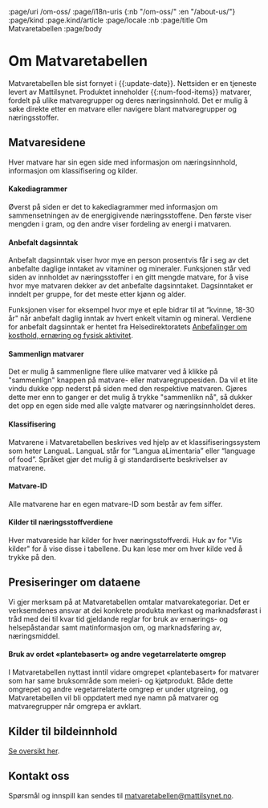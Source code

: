 :page/uri /om-oss/
:page/i18n-uris {:nb "/om-oss/" :en "/about-us/"}
:page/kind :page.kind/article
:page/locale :nb
:page/title Om Matvaretabellen
:page/body

# Om Matvaretabellen

Matvaretabellen ble sist fornyet i {{:update-date}}. Nettsiden er en tjeneste
levert av Mattilsynet. Produktet inneholder {{:num-food-items}} matvarer,
fordelt på ulike matvaregrupper og deres næringsinnhold. Det er mulig å søke
direkte etter en matvare eller navigere blant matvaregrupper og næringsstoffer.

## Matvaresidene

Hver matvare har sin egen side med informasjon om næringsinnhold, informasjon om
klassifisering og kilder.

#### Kakediagrammer

Øverst på siden er det to kakediagrammer med informasjon om sammensetningen av
de energigivende næringsstoffene. Den første viser mengden i gram, og den andre
viser fordeling av energi i matvaren.

#### Anbefalt dagsinntak

Anbefalt dagsinntak viser hvor mye en person prosentvis får i seg av det
anbefalte daglige inntaket av vitaminer og mineraler. Funksjonen står ved siden
av innholdet av næringsstoffer i en gitt mengde matvare, for å vise hvor mye
matvaren dekker av det anbefalte dagsinntaket. Dagsinntaket er inndelt per
gruppe, for det meste etter kjønn og alder.

Funksjonen viser for eksempel hvor mye et eple bidrar til at “kvinne, 18-30 år"
når anbefalt daglig inntak av hvert enkelt vitamin og mineral. Verdiene for
anbefalt dagsinntak er hentet fra Helsedirektoratets [Anbefalinger om kosthold,
ernæring og fysisk
aktivitet](https://www.helsedirektoratet.no/rapporter/anbefalinger-om-kosthold-ernaering-og-fysisk-aktivitet/Anbefalinger%20om%20kosthold%20ernæring%20og%20fysisk%20aktivitet.pdf/_/attachment/inline/2f5d80b2-e0f7-4071-a2e5-3b080f99d37d:2aed64b5b986acd14764b3aa7fba3f3c48547d2d/Anbefalinger%20om%20kosthold%20ernæring%20og%20fysisk%20aktivitet.pdf).

#### Sammenlign matvarer

Det er mulig å sammenligne flere ulike matvarer ved å klikke på "sammenlign"
knappen på matvare- eller matvaregruppesiden. Da vil et lite vindu dukke opp
nederst på siden med den respektive matvaren. Gjøres dette mer enn to ganger er
det mulig å trykke "sammenlikn nå", så dukker det opp en egen side med alle
valgte matvarer og næringsinnholdet deres.

#### Klassifisering

Matvarene i Matvaretabellen beskrives ved hjelp av et klassifiseringssystem som
heter LanguaL. LanguaL står for “Langua aLimentaria” eller “language of food”.
Språket gjør det mulig å gi standardiserte beskrivelser av matvarene.

#### Matvare-ID

Alle matvarene har en egen matvare-ID som består av fem siffer.

#### Kilder til næringsstoffverdiene

Hver matvareside har kilder for hver næringsstoffverdi. Huk av for "Vis kilder"
for å vise disse i tabellene. Du kan lese mer om hver kilde ved å trykke på den.

## Presiseringer om dataene

Vi gjer merksam på at Matvaretabellen omtalar matvarekategoriar. Det er
verksemdenes ansvar at dei konkrete produkta merkast og marknadsførast i tråd
med dei til kvar tid gjeldande reglar for bruk av ernærings- og helsepåstandar
samt matinformasjon om, og marknadsføring av, næringsmiddel.

#### Bruk av ordet «plantebasert» og andre vegetarrelaterte omgrep

I Matvaretabellen nyttast inntil vidare omgrepet «plantebasert» for matvarer som
har same bruksområde som meieri- og kjøtprodukt. Både dette omgrepet og andre
vegetarrelaterte omgrep er under utgreiing, og Matvaretabellen vil bli oppdatert
med nye namn på matvarer og matvaregrupper når omgrepa er avklart.

## Kilder til bildeinnhold

[Se oversikt her](/image-sources/).

## Kontakt oss

Spørsmål og innspill kan sendes til [matvaretabellen@mattilsynet.no](mailto:matvaretabellen@mattilsynet.no).
